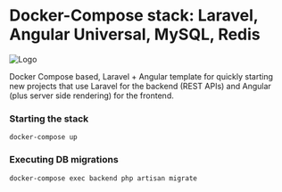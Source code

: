 # Docker-Compose stack: Laravel, Angular Universal, MySQL, Redis

![Logo](https://i.imgur.com/aJcN0HB.png)

Docker Compose based, Laravel + Angular template for quickly starting new projects that use Laravel for the backend (REST APIs) and Angular (plus server side rendering) for the frontend.

### Starting the stack

    docker-compose up
    
### Executing DB migrations

    docker-compose exec backend php artisan migrate
